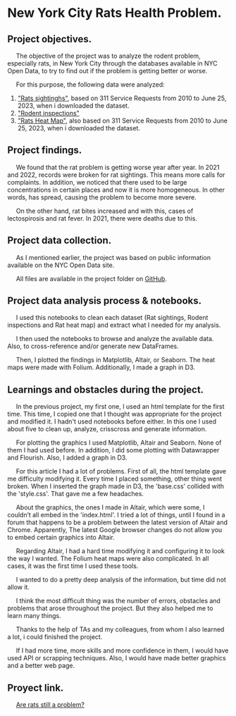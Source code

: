 # **New York City Rats Health Problem.**
  
## **Project objectives.**
&nbsp;&nbsp;&nbsp;&nbsp;&nbsp;The objective of the project was to analyze the rodent problem, especially rats, in New York City through the databases available in NYC Open Data, to try to find out if the problem is getting better or worse.

&nbsp;&nbsp;&nbsp;&nbsp;&nbsp;For this purpose, the following data were analyzed: 
1. ["Rats sightinghs"](https://data.cityofnewyork.us/Social-Services/Rat-Sightings/3q43-55fe), based on 311 Service Requests from 2010 to June 25, 2023, when i downloaded the dataset.
2. ["Rodent inspections"](https://data.cityofnewyork.us/Health/Rodent-Inspection/p937-wjvj)
3. ["Rats Heat Map"](https://data.cityofnewyork.us/Social-Services/Rats-Heat-Map/g642-4e55), also based on 311 Service Requests from 2010 to June 25, 2023, when i downloaded the dataset.

## **Project findings.**
&nbsp;&nbsp;&nbsp;&nbsp;&nbsp;We found that the rat problem is getting worse year after year. In 2021 and 2022, records were broken for rat sightings. This means more calls for complaints. In addition, we noticed that there used to be large concentrations in certain places and now it is more homogeneous. In other words, has spread, causing the problem to become more severe.

&nbsp;&nbsp;&nbsp;&nbsp;&nbsp;On the other hand, rat bites increased and with this, cases of lectospirosis and rat fever. In 2021, there were deaths due to this.

## **Project data collection.**
&nbsp;&nbsp;&nbsp;&nbsp;&nbsp;As I mentioned earlier, the project was based on public information available on the NYC Open Data site.

&nbsp;&nbsp;&nbsp;&nbsp;&nbsp;All files are available in the project folder on [GitHub]([https://github.com/federicodt/project1/](https://github.com/federicodt/nyc-rat-health-problem)).

## **Project data analysis process & notebooks.**
&nbsp;&nbsp;&nbsp;&nbsp;&nbsp;I used this notebooks to clean each dataset (Rat sightings, Rodent inspections and Rat heat map) and extract what I needed for my analysis.

&nbsp;&nbsp;&nbsp;&nbsp;&nbsp;I then used the notebooks to browse and analyze the available data. Also, to cross-reference and/or generate new DataFrames.

&nbsp;&nbsp;&nbsp;&nbsp;&nbsp;Then, I plotted the findings in Matplotlib, Altair, or Seaborn. The heat maps were made with Folium. Additionally, I made a graph in D3.

## **Learnings and obstacles during the project.**

&nbsp;&nbsp;&nbsp;&nbsp;&nbsp;In the previous project, my first one, I used an html template for the first time. This time, I copied one that I thought was appropriate for the project and modified it. I hadn't used notebooks before either. In this one I used about five to clean up, analyze, crisscross and generate information. 

&nbsp;&nbsp;&nbsp;&nbsp;&nbsp;For plotting the graphics I used Matplotlib, Altair and Seaborn. None of them I had used before. In addition, I did some plotting with Datawrapper and Flourish. Also, I added a graph in D3.

&nbsp;&nbsp;&nbsp;&nbsp;&nbsp;For this article I had a lot of problems. First of all, the html template gave me difficulty modifying it. Every time I placed something, other thing went broken. When I inserted the graph made in D3, the 'base.css' collided with the 'style.css'. That gave me a few headaches.

&nbsp;&nbsp;&nbsp;&nbsp;&nbsp;About the graphics, the ones I made in Altair, which were some, I couldn’t all embed in the 'index.html'. I tried a lot of things, until I found in a forum that happens to be a problem between the latest version of Altair and Chrome. Apparently, The latest Google browser changes do not allow you to embed certain graphics into Altair.

&nbsp;&nbsp;&nbsp;&nbsp;&nbsp;Regarding Altair, I had a hard time modifying it and configuring it to look the way I wanted. The Folium heat maps were also complicated. In all cases, it was the first time I used these tools.

&nbsp;&nbsp;&nbsp;&nbsp;&nbsp;I wanted to do a pretty deep analysis of the information, but time did not allow it. 

&nbsp;&nbsp;&nbsp;&nbsp;&nbsp;I think the most difficult thing was the number of errors, obstacles and problems that arose throughout the project. But they also helped me to learn many things.

&nbsp;&nbsp;&nbsp;&nbsp;&nbsp;Thanks to the help of TAs and my colleagues, from whom I also learned a lot, i could finished the project.

&nbsp;&nbsp;&nbsp;&nbsp;&nbsp;If I had more time, more skills and more confidence in them, I would have used API or scrapping techniques. Also, I would have made better graphics and a better web page.

## **Proyect link.**
&nbsp;&nbsp;&nbsp;&nbsp;&nbsp;[Are rats still a problem?](https://federicodt.github.io/nyc-rat-health-problem/)
